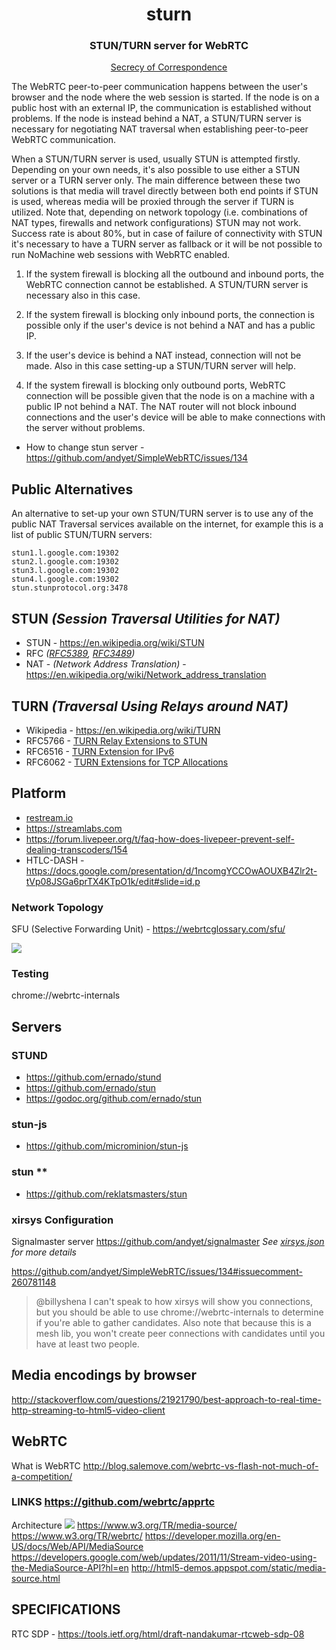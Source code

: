 <div align=center>
  <h1>sturn</H1>

  <h3>STUN/TURN server for WebRTC</h3>

  <p><a href=https://en.wikipedia.org/wiki/Secrecy_of_correspondence>Secrecy of Correspondence</a></p> </div>

The WebRTC peer-to-peer communication happens between the user's browser and the node where the web session is started. If the node is on a public host with an external IP, the communication is
established without problems. If the node is instead behind a NAT, a STUN/TURN server is necessary for negotiating NAT traversal when establishing peer-to-peer WebRTC communication.

When a STUN/TURN server is used, usually STUN is attempted firstly. Depending on your own needs, it's also possible to use either a STUN server or a TURN server only. The main difference between these two solutions is that media will travel directly between both end points if STUN is used, whereas media will be proxied through the server if TURN is utilized. Note that, depending on network topology (i.e. combinations of NAT types, firewalls and network configurations) STUN may not work. Success rate is about 80%, but in case of failure of connectivity with STUN it's necessary to have a TURN server as fallback or it will be not possible to run NoMachine web sessions with WebRTC enabled.

  1. If  the system firewall is blocking all the outbound and inbound ports, the WebRTC connection cannot be established. A STUN/TURN server is necessary also in this case.</li>

  2. If the system firewall is blocking only inbound ports, the connection is possible only if the user's device is not behind a NAT and has a public IP.

  3. If the user's device is behind a NAT instead, connection will not be made. Also in this case setting-up a STUN/TURN server will help.

  4. If the system firewall is blocking only outbound ports, WebRTC connection will be possible given that the node is on a machine with a public IP not behind a NAT.  The NAT router will not block inbound connections and the user's device will be able to make connections with the server without problems.

  - How to change stun server - https://github.com/andyet/SimpleWebRTC/issues/134

## Public Alternatives
  An alternative to set-up your own STUN/TURN server is to use any of the public NAT Traversal services available on the internet, for example this is a list of public STUN/TURN servers:

```
stun1.l.google.com:19302
stun2.l.google.com:19302
stun3.l.google.com:19302
stun4.l.google.com:19302
stun.stunprotocol.org:3478
```

## STUN _(Session Traversal Utilities for NAT)_
  - STUN - https://en.wikipedia.org/wiki/STUN
  - RFC _([RFC5389](https://tools.ietf.org/html/rfc5389), [RFC3489](https://www.ietf.org/rfc/rfc3489.txt))_
  - NAT  - _(Network Address Translation)_ - https://en.wikipedia.org/wiki/Network_address_translation


## TURN _(Traversal Using Relays around NAT)_

  - Wikipedia - https://en.wikipedia.org/wiki/TURN
  - RFC5766 - [TURN Relay Extensions to STUN](https://tools.ietf.org/html/rfc5766)
  - RFC6516 - [TURN Extension for IPv6](https://tools.ietf.org/html/rfc6156)
  - RFC6062 - [TURN Extensions for TCP Allocations](https://tools.ietf.org/html/rfc6062)


## Platform

  - [restream.io](https://restream.io)
  - https://streamlabs.com
  - https://forum.livepeer.org/t/faq-how-does-livepeer-prevent-self-dealing-transcoders/154
  - HTLC-DASH - https://docs.google.com/presentation/d/1ncomgYCCOwAOUXB4Zlr2t-tVp08JSGa6prTX4KTpO1k/edit#slide=id.p

### Network Topology

SFU (Selective Forwarding Unit) - https://webrtcglossary.com/sfu/

![](https://github.com/sneakyhead/sturn.io/blob/master/images/stack.png)


### Testing

  chrome://webrtc-internals


## Servers


### STUND
  - https://github.com/ernado/stund
  - https://github.com/ernado/stun
  - https://godoc.org/github.com/ernado/stun


### stun-js
  - https://github.com/microminion/stun-js


### stun **
  - https://github.com/reklatsmasters/stun


### xirsys Configuration

  Signalmaster server https://github.com/andyet/signalmaster
_See [xirsys.json](xirsys.json) for more details_

https://github.com/andyet/SimpleWebRTC/issues/134#issuecomment-260781148
  > @billyshena I can't speak to how xirsys will show you connections, but you should be able to use chrome://webrtc-internals to determine if you're able to gather candidates. Also note that because this is a mesh lib, you won't create peer connections with candidates until you have at least two people.


## Media encodings by browser

http://stackoverflow.com/questions/21921790/best-approach-to-real-time-http-streaming-to-html5-video-client


## WebRTC

What is WebRTC
http://blog.salemove.com/webrtc-vs-flash-not-much-of-a-competition/


### LINKS https://github.com/webrtc/apprtc

Architecture
![](http://webrtc-security.github.io/images/diagram_2_en.png)
https://www.w3.org/TR/media-source/
https://www.w3.org/TR/webrtc/
https://developer.mozilla.org/en-US/docs/Web/API/MediaSource
https://developers.google.com/web/updates/2011/11/Stream-video-using-the-MediaSource-API?hl=en
http://html5-demos.appspot.com/static/media-source.html


## SPECIFICATIONS

RTC SDP - https://tools.ietf.org/html/draft-nandakumar-rtcweb-sdp-08
